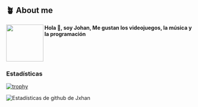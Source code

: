## **🪴 About me**
<a href="https://github.com/JxhanD"><img align="left" width="100" src="https://github.com/JxhanD.png"></a>

**Hola 👋, soy Johan, Me gustan los videojuegos, la música y la programación**

<br clear="left"/>


### **Estadísticas**
[![trophy](https://github-profile-trophy.vercel.app/?username=JxhanD&theme=onedark)](https://github.com/ryo-ma/github-profile-trophy)

![Estadísticas de github de Jxhan](https://github-readme-stats.vercel.app/api?username=JxhanD&show_icons=true&title_color=fff&icon_color=79ff97&text_color=9f9f9f&bg_color=151515)

